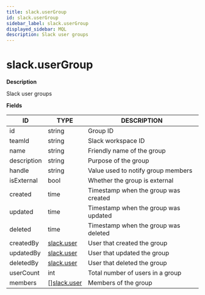 ```yaml
---
title: slack.userGroup
id: slack.userGroup
sidebar_label: slack.userGroup
displayed_sidebar: MQL
description: Slack user groups
---
```


# slack.userGroup

**Description**

Slack user groups

**Fields**

| ID          | TYPE                                  | DESCRIPTION                          |
| ----------- | ------------------------------------- | ------------------------------------ |
| id          | string                                | Group ID                             |
| teamId      | string                                | Slack workspace ID                   |
| name        | string                                | Friendly name of the group           |
| description | string                                | Purpose of the group                 |
| handle      | string                                | Value used to notify group members   |
| isExternal  | bool                                  | Whether the group is external        |
| created     | time                                  | Timestamp when the group was created |
| updated     | time                                  | Timestamp when the group was updated |
| deleted     | time                                  | Timestamp when the group was deleted |
| createdBy   | [slack.user](slack.user.md)           | User that created the group          |
| updatedBy   | [slack.user](slack.user.md)           | User that updated the group          |
| deletedBy   | [slack.user](slack.user.md)           | User that deleted the group          |
| userCount   | int                                   | Total number of users in a group     |
| members     | &#91;&#93;[slack.user](slack.user.md) | Members of the group                 |
